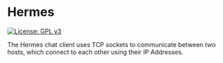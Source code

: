 # Hermes
[![License: GPL v3](https://img.shields.io/badge/License-GPLv3-blue.svg)](https://www.gnu.org/licenses/gpl-3.0)

The Hermes chat client uses TCP sockets to communicate between two hosts, which connect to each other using their IP Addresses.
